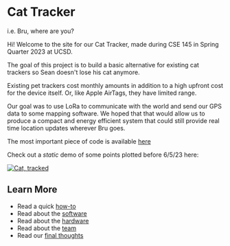 # Cat Tracker 
i.e. Bru, where are you?

Hi! Welcome to the site for our Cat Tracker, made during CSE 145 in Spring Quarter 2023 at UCSD.

The goal of this project is to build a basic alternative for existing cat trackers so Sean doesn't lose his cat anymore. 

Existing pet trackers cost monthly amounts in addition to a high upfront cost for the device itself. Or, like Apple AirTags, they have limited range.

Our goal was to use LoRa to communicate with the world and send our GPS data to some mapping software. We hoped that that would allow us to produce a compact and energy efficient system that could still provide real time location updates wherever Bru goes. 

The most important piece of code is available [here](https://github.com/ArturoAmaya/CSE145-CatTracker/blob/main/final_project.ino)

Check out a *static* demo of some points plotted before 6/5/23 here:

<div class='tableauPlaceholder' id='viz1686079279494' style='position: relative'><noscript><a href='#'><img alt='Cat, tracked ' src='https:&#47;&#47;public.tableau.com&#47;static&#47;images&#47;9D&#47;9DB3ZR9CG&#47;1_rss.png' style='border: none' /></a></noscript><object class='tableauViz'  style='display:none;'><param name='host_url' value='https%3A%2F%2Fpublic.tableau.com%2F' /> <param name='embed_code_version' value='3' /> <param name='path' value='shared&#47;9DB3ZR9CG' /> <param name='toolbar' value='yes' /><param name='static_image' value='https:&#47;&#47;public.tableau.com&#47;static&#47;images&#47;9D&#47;9DB3ZR9CG&#47;1.png' /> <param name='animate_transition' value='yes' /><param name='display_static_image' value='yes' /><param name='display_spinner' value='yes' /><param name='display_overlay' value='yes' /><param name='display_count' value='yes' /><param name='language' value='en-US' /><param name='filter' value='publish=yes' /></object></div>                <script type='text/javascript'>                    var divElement = document.getElementById('viz1686079279494');                    var vizElement = divElement.getElementsByTagName('object')[0];                    vizElement.style.width='100%';vizElement.style.height=(divElement.offsetWidth*0.75)+'px';                    var scriptElement = document.createElement('script');                    scriptElement.src = 'https://public.tableau.com/javascripts/api/viz_v1.js';                    vizElement.parentNode.insertBefore(scriptElement, vizElement);                </script>

## Learn More

* Read a quick [how-to](howto.md)
* Read about the [software](software.md)
* Read about the [hardware](hardware.md)
* Read about the [team](team.md)
* Read our [final thoughts](thoughts.md)